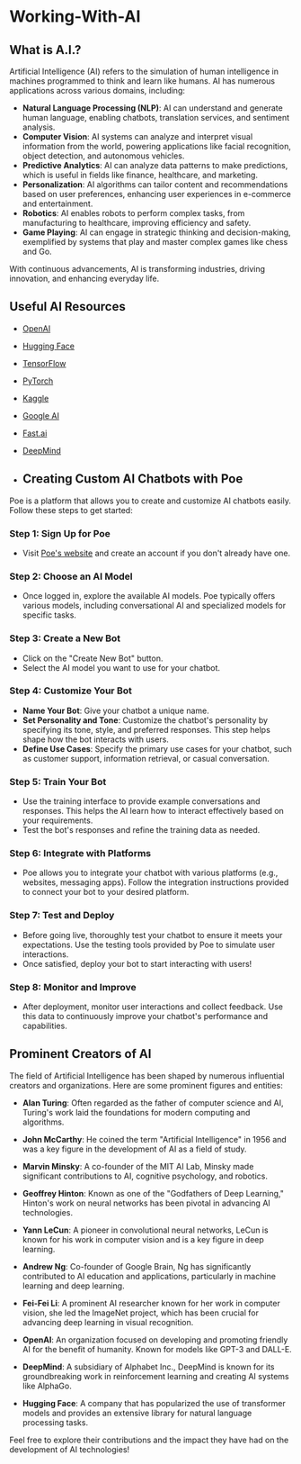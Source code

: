 # Working-With-AI

## What is A.I.?

Artificial Intelligence (AI) refers to the simulation of human intelligence in machines programmed to think and learn like humans. AI has numerous applications across various domains, including:

- **Natural Language Processing (NLP)**: AI can understand and generate human language, enabling chatbots, translation services, and sentiment analysis.
- **Computer Vision**: AI systems can analyze and interpret visual information from the world, powering applications like facial recognition, object detection, and autonomous vehicles.
- **Predictive Analytics**: AI can analyze data patterns to make predictions, which is useful in fields like finance, healthcare, and marketing.
- **Personalization**: AI algorithms can tailor content and recommendations based on user preferences, enhancing user experiences in e-commerce and entertainment.
- **Robotics**: AI enables robots to perform complex tasks, from manufacturing to healthcare, improving efficiency and safety.
- **Game Playing**: AI can engage in strategic thinking and decision-making, exemplified by systems that play and master complex games like chess and Go.

With continuous advancements, AI is transforming industries, driving innovation, and enhancing everyday life.

## Useful AI Resources

- [OpenAI](https://www.openai.com/)
- [Hugging Face](https://huggingface.co/)
- [TensorFlow](https://www.tensorflow.org/)
- [PyTorch](https://pytorch.org/)
- [Kaggle](https://www.kaggle.com/)
- [Google AI](https://ai.google/)
- [Fast.ai](https://www.fast.ai/)
- [DeepMind](https://deepmind.com/)

- ## Creating Custom AI Chatbots with Poe

Poe is a platform that allows you to create and customize AI chatbots easily. Follow these steps to get started:

### Step 1: Sign Up for Poe
- Visit [Poe's website](https://poe.com/) and create an account if you don't already have one.

### Step 2: Choose an AI Model
- Once logged in, explore the available AI models. Poe typically offers various models, including conversational AI and specialized models for specific tasks.

### Step 3: Create a New Bot
- Click on the "Create New Bot" button.
- Select the AI model you want to use for your chatbot.

### Step 4: Customize Your Bot
- **Name Your Bot**: Give your chatbot a unique name.
- **Set Personality and Tone**: Customize the chatbot's personality by specifying its tone, style, and preferred responses. This step helps shape how the bot interacts with users.
- **Define Use Cases**: Specify the primary use cases for your chatbot, such as customer support, information retrieval, or casual conversation.

### Step 5: Train Your Bot
- Use the training interface to provide example conversations and responses. This helps the AI learn how to interact effectively based on your requirements.
- Test the bot's responses and refine the training data as needed.

### Step 6: Integrate with Platforms
- Poe allows you to integrate your chatbot with various platforms (e.g., websites, messaging apps). Follow the integration instructions provided to connect your bot to your desired platform.

### Step 7: Test and Deploy
- Before going live, thoroughly test your chatbot to ensure it meets your expectations. Use the testing tools provided by Poe to simulate user interactions.
- Once satisfied, deploy your bot to start interacting with users!

### Step 8: Monitor and Improve
- After deployment, monitor user interactions and collect feedback. Use this data to continuously improve your chatbot's performance and capabilities.

## Prominent Creators of AI

The field of Artificial Intelligence has been shaped by numerous influential creators and organizations. Here are some prominent figures and entities:

- **Alan Turing**: Often regarded as the father of computer science and AI, Turing's work laid the foundations for modern computing and algorithms.

- **John McCarthy**: He coined the term "Artificial Intelligence" in 1956 and was a key figure in the development of AI as a field of study.

- **Marvin Minsky**: A co-founder of the MIT AI Lab, Minsky made significant contributions to AI, cognitive psychology, and robotics.

- **Geoffrey Hinton**: Known as one of the "Godfathers of Deep Learning," Hinton's work on neural networks has been pivotal in advancing AI technologies.

- **Yann LeCun**: A pioneer in convolutional neural networks, LeCun is known for his work in computer vision and is a key figure in deep learning.

- **Andrew Ng**: Co-founder of Google Brain, Ng has significantly contributed to AI education and applications, particularly in machine learning and deep learning.

- **Fei-Fei Li**: A prominent AI researcher known for her work in computer vision, she led the ImageNet project, which has been crucial for advancing deep learning in visual recognition.

- **OpenAI**: An organization focused on developing and promoting friendly AI for the benefit of humanity. Known for models like GPT-3 and DALL-E.

- **DeepMind**: A subsidiary of Alphabet Inc., DeepMind is known for its groundbreaking work in reinforcement learning and creating AI systems like AlphaGo.

- **Hugging Face**: A company that has popularized the use of transformer models and provides an extensive library for natural language processing tasks.

Feel free to explore their contributions and the impact they have had on the development of AI technologies!
